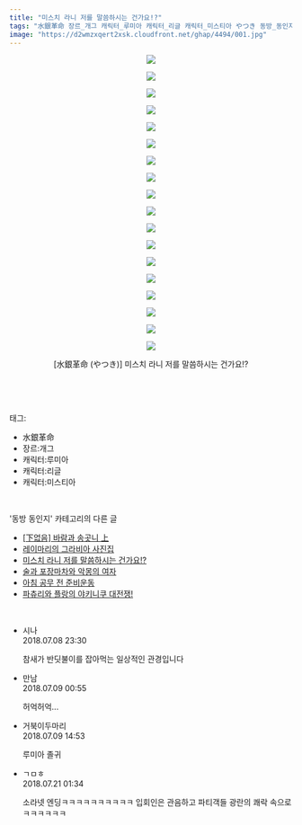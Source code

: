```yaml
---
title: "미스치 라니 저를 말씀하시는 건가요!?"
tags: "水銀革命 장르_개그 캐릭터_루미아 캐릭터_리글 캐릭터_미스티아 やつき 동방_동인지"
image: "https://d2wmzxqert2xsk.cloudfront.net/ghap/4494/001.jpg"
---
```

<div class="article">
<p style="text-align: center; clear: none; float: none;"><img src="{{ site.imgserver11 }}/ghap/4494/001.jpg"/></p>
<p style="text-align: center; clear: none; float: none;"><img src="{{ site.imgserver11 }}/ghap/4494/002.jpg"/></p>
<p style="text-align: center; clear: none; float: none;"><img src="{{ site.imgserver11 }}/ghap/4494/003.jpg"/></p>
<p style="text-align: center; clear: none; float: none;"><img src="{{ site.imgserver11 }}/ghap/4494/004.jpg"/></p>
<p style="text-align: center; clear: none; float: none;"><img src="{{ site.imgserver11 }}/ghap/4494/005.jpg"/></p>
<p style="text-align: center; clear: none; float: none;"><img src="{{ site.imgserver11 }}/ghap/4494/006.jpg"/></p>
<p style="text-align: center; clear: none; float: none;"><img src="{{ site.imgserver11 }}/ghap/4494/007.jpg"/></p>
<p style="text-align: center; clear: none; float: none;"><img src="{{ site.imgserver11 }}/ghap/4494/008.jpg"/></p>
<p style="text-align: center; clear: none; float: none;"><img src="{{ site.imgserver11 }}/ghap/4494/009.jpg"/></p>
<p style="text-align: center; clear: none; float: none;"><img src="{{ site.imgserver11 }}/ghap/4494/010.jpg"/></p>
<p style="text-align: center; clear: none; float: none;"><img src="{{ site.imgserver11 }}/ghap/4494/011.jpg"/></p>
<p style="text-align: center; clear: none; float: none;"><img src="{{ site.imgserver11 }}/ghap/4494/012.jpg"/></p>
<p style="text-align: center; clear: none; float: none;"><img src="{{ site.imgserver11 }}/ghap/4494/013.jpg"/></p>
<p style="text-align: center; clear: none; float: none;"><img src="{{ site.imgserver11 }}/ghap/4494/014.jpg"/></p>
<p style="text-align: center; clear: none; float: none;"><img src="{{ site.imgserver11 }}/ghap/4494/015.jpg"/></p>
<p style="text-align: center; clear: none; float: none;"><img src="{{ site.imgserver11 }}/ghap/4494/016.jpg"/></p>
<p style="text-align: center; clear: none; float: none;"><img src="{{ site.imgserver11 }}/ghap/4494/017.jpg"/></p>
<p style="text-align: center; clear: none; float: none;"><img src="{{ site.imgserver11 }}/ghap/4494/018.jpg"/></p>
<p style="text-align: center; clear: none; float: none;">[水銀革命 (やつき)] 미스치 라니 저를 말씀하시는 건가요!?</p>
<p><br/></p>
</div><br/>
<div class="tagTrail">
<p>태그: </p>
<ul>
<li>水銀革命</li>
<li>장르:개그</li>
<li>캐릭터:루미아</li>
<li>캐릭터:리글</li>
<li>캐릭터:미스티아</li>
</ul>
</div><br/>
<div class="another">
<p>'동방 동인지' 카테고리의 다른 글</p>
<ul>
<li><a href="/ghap_4498">[下없음] 바람과 송곳니 上</a></li>
<li><a href="/ghap_4496">레이마리의 그라비아 사진집</a></li>
<li><a href="/ghap_4494">미스치 라니 저를 말씀하시는 건가요!?</a></li>
<li><a href="/ghap_4493">술과 포장마차와 악몽의 여자</a></li>
<li><a href="/ghap_4491">아침 공무 전 준비운동</a></li>
<li><a href="/ghap_4489">파츄리와 플랑의 야키니쿠 대전쟁!</a></li>
</ul>
</div><br/>
<div class="cb_module cb_fluid">
<div class="cb_wrt cb_profile">
<div class="comment">
<ul>
<li class="cb_thumb_off" id="comment15282468">
<div class="cb_comment_area">
<div class="cb_info_area">
<div class="cb_section">
<span class="cb_nick_name">시나</span>
</div>
<div class="cb_section">
<span class="cb_date">2018.07.08 23:30 </span>
</div>
</div>
<div class="cb_dsc_comment">
<p class="cb_dsc">
											참새가 반딧불이를 잡아먹는 일상적인 관경입니다
										</p>
</div>
</div></li>
<li class="cb_thumb_off" id="comment15282492">
<div class="cb_comment_area">
<div class="cb_info_area">
<div class="cb_section">
<span class="cb_nick_name">만남</span>
</div>
<div class="cb_section">
<span class="cb_date">2018.07.09 00:55 </span>
</div>
</div>
<div class="cb_dsc_comment">
<p class="cb_dsc">
											허억허억...
										</p>
</div>
</div></li>
<li class="cb_thumb_off" id="comment15282694">
<div class="cb_comment_area">
<div class="cb_info_area">
<div class="cb_section">
<span class="cb_nick_name">거북이두마리</span>
</div>
<div class="cb_section">
<span class="cb_date">2018.07.09 14:53 </span>
</div>
</div>
<div class="cb_dsc_comment">
<p class="cb_dsc">
											루미아 졸귀
										</p>
</div>
</div></li>
<li class="cb_thumb_off" id="comment15290988">
<div class="cb_comment_area">
<div class="cb_info_area">
<div class="cb_section">
<span class="cb_nick_name">ㄱㅁㅎ</span>
</div>
<div class="cb_section">
<span class="cb_date">2018.07.21 01:34 </span>
</div>
</div>
<div class="cb_dsc_comment">
<p class="cb_dsc">
											소라넷 엔딩ㅋㅋㅋㅋㅋㅋㅋㅋㅋㅋ 입회인은 관음하고 파티객들 광란의 쾌락 속으로ㅋㅋㅋㅋㅋㅋ
										</p>
</div>
</div></li>
</ul>
</div>
</div><!-- commentList close -->
</div><br/>
